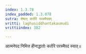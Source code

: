 ```yaml
---
index: 1.3.78
index_padded: 1.3.078
sutra: शेषात् कर्तरि परस्मैपदम्
vritti: laghusiddhantakaumudi
vrittiindex: 382

---
```

आत्मनेपद निमित्त हीनाद्धातोः कर्तरि परस्मैपदं स्यात्॥
